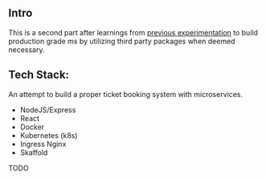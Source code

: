 ## Intro

This is a second part after learnings from [previous experimentation](https://github.com/bhuone-garbu/ms-blog) to build production grade ms by utilizing third party packages when deemed necessary.

## Tech Stack:

An attempt to build a proper ticket booking system with microservices.

* NodeJS/Express
* React
* Docker
* Kubernetes (k8s)
* Ingress Nginx
* Skaffold

TODO
